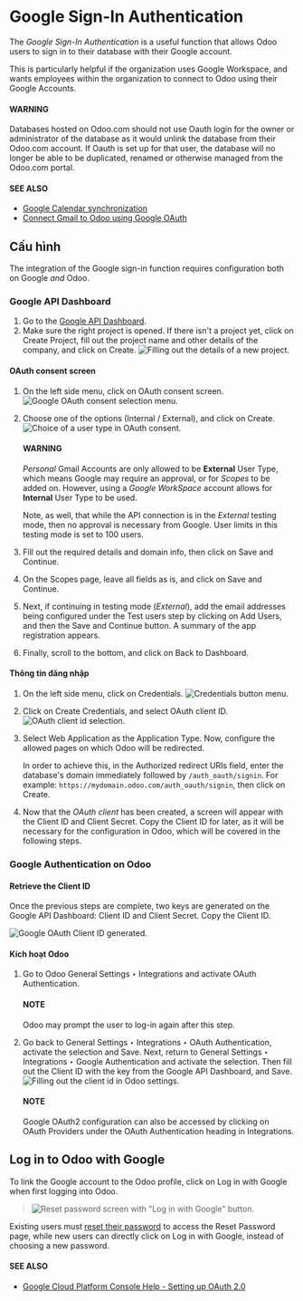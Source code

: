 # Google Sign-In Authentication

The *Google Sign-In Authentication* is a useful function that allows Odoo users to sign in to their
database with their Google account.

This is particularly helpful if the organization uses Google Workspace, and wants employees within
the organization to connect to Odoo using their Google Accounts.

#### WARNING
Databases hosted on Odoo.com should not use Oauth login for the owner or administrator of the
database as it would unlink the database from their Odoo.com account. If Oauth is set up for that
user, the database will no longer be able to be duplicated, renamed or otherwise managed from
the Odoo.com portal.

#### SEE ALSO
- [Google Calendar synchronization](../../productivity/calendar/google.md)
- [Connect Gmail to Odoo using Google OAuth](../email_communication/google_oauth.md)

<a id="google-sign-in-configuration"></a>

## Cấu hình

The integration of the Google sign-in function requires configuration both on Google *and* Odoo.

<a id="google-sign-in-api"></a>

### Google API Dashboard

1. Go to the [Google API Dashboard](https://console.developers.google.com/).
2. Make sure the right project is opened. If there isn't a project yet, click on Create
   Project, fill out the project name and other details of the company, and click on
   Create.
   ![Filling out the details of a new project.](../../../.gitbook/assets/new-project-details.png)

<a id="google-sign-in-oauth"></a>

#### OAuth consent screen

1. On the left side menu, click on OAuth consent screen.
   ![Google OAuth consent selection menu.](../../../.gitbook/assets/consent-selection.png)
2. Choose one of the options (Internal / External), and click on
   Create.
   ![Choice of a user type in OAuth consent.](../../../.gitbook/assets/consent.png)

   #### WARNING
   *Personal* Gmail Accounts are only allowed to be **External** User Type, which means Google
   may require an approval, or for *Scopes* to be added on. However, using a *Google WorkSpace*
   account allows for **Internal** User Type to be used.

   Note, as well, that while the API connection is in the *External* testing mode, then no
   approval is necessary from Google. User limits in this testing mode is set to 100 users.
3. Fill out the required details and domain info, then click on Save and Continue.
4. On the Scopes page, leave all fields as is, and click on Save and
   Continue.
5. Next, if continuing in testing mode (*External*), add the email addresses being configured under
   the Test users step by clicking on Add Users, and then the
   Save and Continue button. A summary of the app registration appears.
6. Finally, scroll to the bottom, and click on Back to Dashboard.

<a id="google-sign-in-credentials"></a>

#### Thông tin đăng nhập

1. On the left side menu, click on Credentials.
   ![Credentials button menu.](../../../.gitbook/assets/credentials-button.png)
2. Click on Create Credentials, and select OAuth client ID.
   ![OAuth client id selection.](../../../.gitbook/assets/client-id.png)
3. Select Web Application as the Application Type. Now, configure the
   allowed pages on which Odoo will be redirected.

   In order to achieve this, in the Authorized redirect URIs field, enter the database's
   domain immediately followed by `/auth_oauth/signin`. For example:
   `https://mydomain.odoo.com/auth_oauth/signin`, then click on Create.
4. Now that the *OAuth client* has been created, a screen will appear with the Client ID
   and Client Secret. Copy the Client ID for later, as it will be necessary
   for the configuration in Odoo, which will be covered in the following steps.

<a id="google-sign-in-auth-odoo"></a>

### Google Authentication on Odoo

<a id="google-sign-in-client-id"></a>

#### Retrieve the Client ID

Once the previous steps are complete, two keys are generated on the Google API Dashboard:
Client ID and Client Secret. Copy the Client ID.

![Google OAuth Client ID generated.](../../../.gitbook/assets/secret-ids.png)

<a id="google-sign-in-odoo-activation"></a>

#### Kích hoạt Odoo

1. Go to Odoo General Settings ‣ Integrations and activate OAuth
   Authentication.

   #### NOTE
   Odoo may prompt the user to log-in again after this step.
2. Go back to General Settings ‣ Integrations ‣ OAuth Authentication, activate
   the selection and Save. Next, return to General Settings ‣
   Integrations ‣ Google Authentication and activate the selection. Then fill out the
   Client ID with the key from the Google API Dashboard, and Save.
   ![Filling out the client id in Odoo settings.](../../../.gitbook/assets/odoo-client-id.png)

   #### NOTE
   Google OAuth2 configuration can also be accessed by clicking on OAuth Providers
   under the OAuth Authentication heading in Integrations.

<a id="google-sign-in-log-in"></a>

## Log in to Odoo with Google

To link the Google account to the Odoo profile, click on Log in with Google when first
logging into Odoo.

> ![Reset password screen with "Log in with Google" button.](../../../.gitbook/assets/first-login.png)

Existing users must [reset their password](../users.md#users-reset-password) to access the
Reset Password page, while new users can directly click on Log in with
Google, instead of choosing a new password.

#### SEE ALSO
- [Google Cloud Platform Console Help - Setting up OAuth 2.0](https://support.google.com/cloud/answer/6158849)
